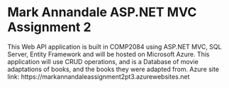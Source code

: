 ﻿<h1>Mark Annandale ASP.NET MVC Assignment 2</h1>

<p>This Web API application is built in COMP2084 using ASP.NET MVC, SQL Server, Entity Framework
and will be hosted on Microsoft Azure. This application will use CRUD operations, and is a
Database of movie adaptations of books, and the books they were adapted from.
Azure site link: https://markannandaleassignment2pt3.azurewebsites.net </p>